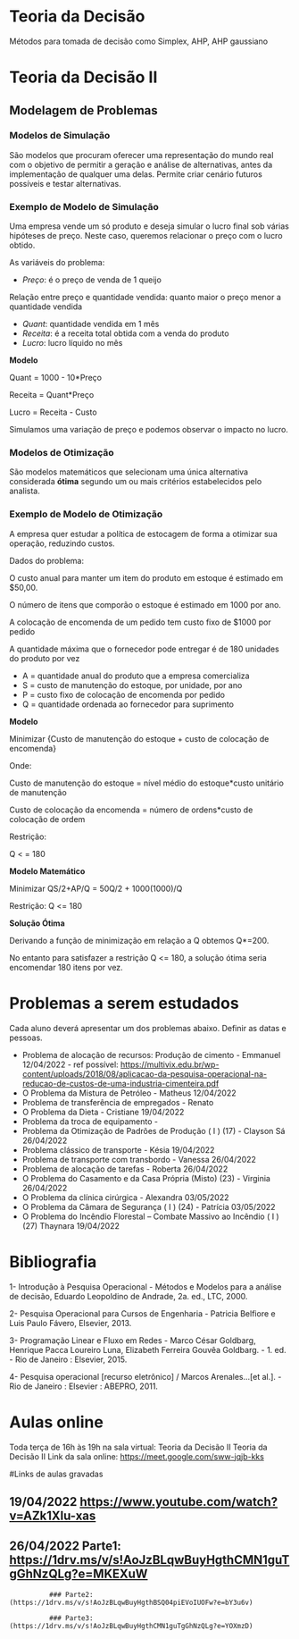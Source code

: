 # Teoria da Decisão

Métodos para tomada de decisão como Simplex, AHP, AHP gaussiano

# Teoria da Decisão II

## Modelagem de Problemas

### Modelos de Simulação

São modelos que procuram oferecer uma representação do mundo real com o objetivo de permitir a geração e análise de alternativas, antes da implementação de qualquer uma delas. Permite criar cenário futuros possíveis e testar alternativas.

### Exemplo de Modelo de Simulação

Uma empresa vende um só produto e deseja simular o lucro final sob várias hipóteses de preço. Neste caso, queremos relacionar o preço com o lucro obtido.

As variáveis do problema:

- *Preço*: é o preço de venda de 1 queijo

Relação entre preço e quantidade vendida: quanto maior o preço menor a quantidade vendida

- *Quant*: quantidade vendida em 1 mês
- *Receita*: é a receita total obtida com a venda do produto
- *Lucro*: lucro líquido no mês

**Modelo**

Quant = 1000 - 10*Preço

Receita = Quant*Preço

Lucro = Receita - Custo

Simulamos uma variação de preço e podemos observar o impacto no lucro.


### Modelos de Otimização

São modelos matemáticos que selecionam uma única alternativa considerada **ótima** segundo um ou mais critérios estabelecidos pelo analista.

### Exemplo de Modelo de Otimização

A empresa quer estudar a política de estocagem de forma a otimizar sua operação, reduzindo custos.

Dados do problema:

O custo anual para manter um item do produto em estoque é estimado em $50,00. 

O número de itens que comporão o estoque é estimado em 1000 por ano.

A colocação de encomenda de um pedido tem custo fixo de $1000 por pedido

A quantidade máxima que o fornecedor pode entregar é de 180 unidades do produto por vez

- A = quantidade anual do produto que a empresa comercializa
- S = custo de manutenção do estoque, por unidade, por ano
- P = custo fixo de colocação de encomenda por pedido
- Q = quantidade ordenada ao fornecedor para suprimento

**Modelo**

Minimizar {Custo de manutenção do estoque + custo de colocação de encomenda}

Onde:

Custo de manutenção do estoque = nível médio do estoque\*custo unitário de manutenção

Custo de colocação da encomenda = número de ordens\*custo de colocação de ordem

Restrição:

Q < = 180

**Modelo Matemático**

Minimizar QS/2+AP/Q = 50Q/2 + 1000(1000)/Q

Restrição: Q <= 180

**Solução Ótima**

Derivando a função de minimização em relação a Q obtemos Q*=200.

No entanto para satisfazer a restrição Q <= 180, a solução ótima seria encomendar 180 itens por vez.


# Problemas a serem estudados

Cada aluno deverá apresentar um dos problemas abaixo. Definir as datas e pessoas.

- Problema de alocação de recursos: Produção de cimento - Emmanuel 12/04/2022 - ref possível: https://multivix.edu.br/wp-content/uploads/2018/08/aplicacao-da-pesquisa-operacional-na-reducao-de-custos-de-uma-industria-cimenteira.pdf
- O Problema da Mistura de Petróleo - Matheus 12/04/2022
- Problema de transferência de empregados - Renato
- O Problema da Dieta - Cristiane 19/04/2022
- Problema da troca de equipamento - 
- Problema da Otimização de Padrões de Produção ( I ) (17) - Clayson Sá 26/04/2022
- Problema clássico de transporte - Késia 19/04/2022
- Problema de transporte com transbordo - Vanessa 26/04/2022
- Problema de alocação de tarefas - Roberta 26/04/2022
- O Problema do Casamento e da Casa Própria (Misto) (23) - Virginia 26/04/2022
- O Problema da clínica cirúrgica - Alexandra 03/05/2022
- O Problema da Câmara de Segurança ( I ) (24) - Patrícia 03/05/2022
- O Problema do Incêndio Florestal – Combate Massivo ao Incêndio ( I ) (27) Thaynara 19/04/2022

# Bibliografia

1- Introdução à Pesquisa Operacional - Métodos e Modelos para a análise de decisão, Eduardo Leopoldino de Andrade, 2a. ed., LTC, 2000.

2- Pesquisa Operacional para Cursos de Engenharia - Patricia Belfiore e Luis Paulo Fávero, Elsevier, 2013.

3- Programação Linear e Fluxo em Redes - Marco César Goldbarg, Henrique Pacca Loureiro Luna, Elizabeth Ferreira Gouvêa Goldbarg. - 1. ed. - Rio de Janeiro : Elsevier, 2015.

4- Pesquisa operacional [recurso eletrônico] / Marcos Arenales...[et al.]. - Rio de Janeiro : Elsevier : ABEPRO, 2011.

# Aulas online

Toda terça de 16h às 19h na sala virtual: Teoria da Decisão II
Teoria da Decisão II
Link da sala online: https://meet.google.com/sww-jqjb-kks

#Links de aulas gravadas 

## 19/04/2022 https://www.youtube.com/watch?v=AZk1Xlu-xas

## 26/04/2022 Parte1: https://1drv.ms/v/s!AoJzBLqwBuyHgthCMN1guTgGhNzQLg?e=MKEXuW

              ### Parte2: (https://1drv.ms/v/s!AoJzBLqwBuyHgthBSQ04piEVoIUOFw?e=bY3u6v)
              
              ### Parte3: (https://1drv.ms/v/s!AoJzBLqwBuyHgthCMN1guTgGhNzQLg?e=YOXmzD)
              
              



